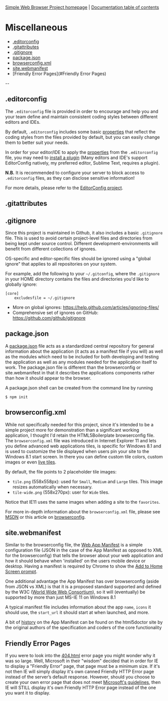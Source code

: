 [Simple Web Browser Project homepage](https://mwbarlow.com/simple) | [Documentation table of contents](TOC.md) 

# Miscellaneous

* [.editorconfig](#editorconfig)
* [.gitattributes](#gitattributes)
* [.gitignore](#gitignore)
* [package.json](#package.json)
* [browserconfig.xml](#browserconfigxml)
* [site.webmanifest](#site.webmanifest)
* [Friendly Error Pages](#Friendly Error Pages)

--

## .editorconfig

The `.editorconfig` file is provided in order to encourage and help you and your team define and maintain consistent coding styles between different editors and IDEs.

By default, `.editorconfig` includes some basic [properties](http://editorconfig.org/#supported-properties) that reflect the coding styles from the files provided by default, but you can easily change them to better suit your needs.

In order for your editor/IDE to apply the [properties](http://editorconfig.org/#supported-properties) from the `.editorconfig` file, you may need to [install a plugin]( http://editorconfig.org/#download) (Many editors and IDE's support EditorConfig natively, my preferred editor, Sublime Text, requires a  plugin).

__N.B.__ It is recommended to configure your server to block access to `.editorconfig` files, as they can disclose sensitive information!

For more details, please refer to the [EditorConfig project](http://editorconfig.org/).


## .gitattributes

## .gitignore

Since this project is maintained in Github, it also includes a basic  `.gitignore` file. This is used to avoid certain project-level files and directories from
being kept under source control. Different development-environments will
benefit from different collections of ignores.

OS-specific and editor-specific files should be ignored using a "global
ignore" that applies to all repositories on your system.

For example, add the following to your `~/.gitconfig`, where the `.gitignore`
in your HOME directory contains the files and directories you'd like to
globally ignore:

```gitignore
[core]
    excludesfile = ~/.gitignore
```

* More on global ignores: https://help.github.com/articles/ignoring-files/
* Comprehensive set of ignores on GitHub: https://github.com/github/gitignore

## package.json

A [package.json](https://docs.npmjs.com/files/package.json) file acts as a standardized central repository for general information about the application (it acts as a manifest file if you will) as well as the modules which need to be included for both developing and testing the application as well as any modules needed for the application itself to work. The package.json file is different than the browserconfig or site.webmanifest in that it describes the applications components rather than how it should appear to the browser.

A package.json shell can be created from the command line by running 

```
$ npm init
```




## browserconfig.xml

While not specifically needed for this project, since it's intended to be a simple project more for demonstration than a significant working application, I thought I'd retain the HTML5Boilerplate browserconfig file. The `browserconfig.xml` file was introduced in Internet Explorer 11 and lets you define advanced web applications tiles, is specific for Windows 8.1 and is used to customize the tile displayed when users pin your site to the Windows 8.1 start screen. In there you can define custom tile colors, custom images or even [live tiles](https://msdn.microsoft.com/library/dn455106.aspx#CreatingLiveTiles).

By default, the file points to 2 placeholder tile images:

* `tile.png` (558x558px): used for `Small`, `Medium` and `Large` tiles.
  This image resizes automatically when necessary.
* `tile-wide.png` (558x270px): user for `Wide` tiles.

Notice that IE11 uses the same images when adding a site to the `favorites`.

For more in-depth information about the `browserconfig.xml` file, please
see [MSDN](https://msdn.microsoft.com/library/dn320426.aspx) or this article on [browserconfig](https://danaleegibson.com/what-is-the-browserconfig-dot-xml/).



## site.webmanifest

Similar to the browserconfig file, the [Web App Manifest](https://developer.mozilla.org/en-US/docs/Web/Manifest) is a simple configuration file (JSON in the case of the App Manifest as opposed to XML for the browserconfig) that tells the browser about your web application and how it should behave when 'installed' on the users mobile device or desktop. Having a manifest is required by Chrome to show the [Add to Home Screen prompt](https://developers.google.com/web/fundamentals/app-install-banners/).

One additional advantage the App Manifest has over browserconfig (aside from JSON vs XML) is that it is a proposed standard supported and defined by the W3C ([World Wide Web Consortium](https://www.w3.org/TR/appmanifest/)), so it will (eventually) be supported by more than just MS-IE 11 on Windows 8.1

A typical manifest file includes information about the app `name`, `icons` it should use, the `start_url` it should start at when launched, and more.

A bit of [history](https://www.w3.org/TR/appmanifest/) on the App Manifest can be found on the html5doctor site by the original authors of the specification and coders of the core functionality



## Friendly Error Pages

If you were to look into the [404.html](494.html) error page you might wonder why it was so large. Well, Microsoft in their "wisdom" decided that in order for IE to display a "Friendly Error" page, that page must be a minimum size. If it's not then IE will simply display it's own canned Friendly HTTP Error page instead of the server’s default response. However, should you choose to create your own error page that does not meet [Microsoft's guidelines](https://blogs.msdn.microsoft.com/ieinternals/2010/08/18/friendly-http-error-pages/), then IE will STILL display it's own Friendly HTTP Error page instead of the one you want it to display.

